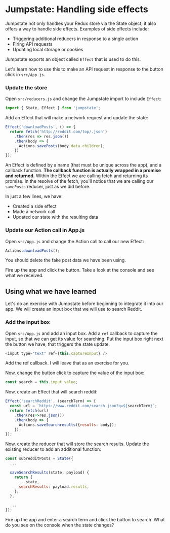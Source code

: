 # Jumpstate: Handling side effects
Jumpstate not only handles your Redux store via the State object; it also offers a way to handle side effects. Examples of side effects include:

* Triggering additional reducers in response to a single action
* Firing API requests
* Updating local storage or cookies

Jumpstate exports an object called `Effect` that is used to do this.

Let's learn how to use this to make an API request in response to the button click in `src/App.js`.

### Update the store
Open `src/reducers.js` and change the Jumpstate import to include `Effect`:
```js
import { State, Effect } from 'jumpstate';
```

Add an Effect that will make a network request and update the state:
```js
Effect('downloadPosts', () => {
  return fetch('http://reddit.com/top/.json')
    .then(res => res.json())
    .then(body => {
      Actions.savePosts(body.data.children);
    })
});
```

An Effect is defined by a name (that must be unique across the app), and a callback function. **The callback function is actually wrapped in a promise and returned.** Within the Effect we are calling fetch and returning its promise. In the resolve of the fetch, you'll notice that we are calling our `savePosts` reducer, just as we did before.

In just a few lines, we have:
* Created a side effect
* Made a network call
* Updated our state with the resulting data

### Update our Action call in App.js
Open `src/App.js` and change the Action call to call our new Effect:
```js
Actions.downloadPosts();
```

You should delete the fake post data we have been using.

Fire up the app and click the button. Take a look at the console and see what we received.

## Using what we have learned
Let's do an exercise with Jumpstate before beginning to integrate it into our app. We will create an input box that we will use to search Reddit.

### Add the input box
Open `src/App.js` and add an input box. Add a `ref` callback to capture the input, so that we can get its value for searching. Put the input box right next the button we have, that triggers the state update.

```js
<input type="text" ref={this.captureInput} />
```

Add the ref callback. I will leave that as an exercise for you.

Now, change the button click to capture the value of the input box:
```js
const search = this.input.value;
```

Now, create an Effect that will search reddit:
```js
Effect('searchReddit', (searchTerm) => {
  const url = `https://www.reddit.com/search.json?q=${searchTerm}`;
  return fetch(url)
    .then(res=>res.json())
    .then(body => {
      Actions.saveSearchresults({results: body});
    });
});
```

Now, create the reducer that will store the search results. Update the existing reducer to add an additional function:
```js
const subredditPosts = State({
  ...

  saveSearchResults(state, payload) {
    return {
      ...state,
      searchResults: payload.results,
    };
  },

  ...
});
```

Fire up the app and enter a search term and click the button to search. What do you see on the console when the state changes?
